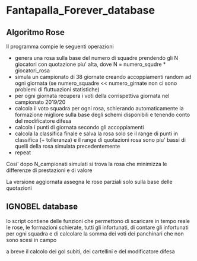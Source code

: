 # Fantapalla_Forever_database

## Algoritmo Rose

Il programma compie le seguenti operazioni 

  - genera una rosa sulla base del numero di squadre prendendo gli N giocatori con quotazione piu' alta, dove N = numero_squdre * giocatori_rosa
  - simula un campionato di 38 giornate creando accoppiamenti random ad ogni giornata (se numero_squadre << numero_girnate non ci sono problemi di fluttuazioni statistiche)
  - per ogni giornata recupera i voti della corrispettiva giornata nel campionato 2019/20
  - calcola il voto squadra per ogni rosa, schierando automaticamente la formazione migliore sulla base degli schemi disponibili e tenendo conto del modificatore difesa
  - calcola i punti di giornata secondo gli accoppiamenti
  - calcola la classifica finale e salva la rosa solo se il range di punti in classifica (+ tolleranza) e il range di quotazioni rosa sono piu' bassi di quelli della rosa simulata precedentemente
  - repeat
  
Cosi' dopo N_campionati simulati si trova la rosa che minimizza le differenze di prestazioni e di valore

La versione aggiornata assegna le rose parziali solo sulla base delle quotazioni

## IGNOBEL database

lo script contiene delle funzioni che permettono di scaricare in tempo reale le rose, le formazioni schierate, tutti gli infortunati, di contare gli infortunati per ogni squadra e di calcolare la somma dei voti dei panchinari che non sono scesi in campo

a breve il calcolo dei gol subiti, dei cartellini e del modificatore difesa
